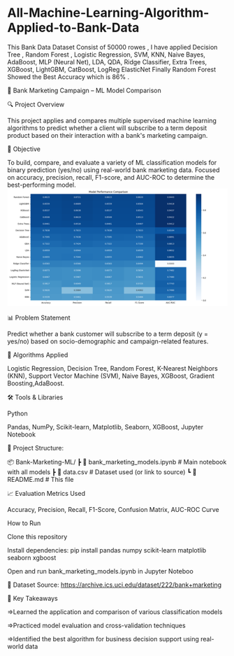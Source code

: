 # All-Machine-Learning-Algorithm-Applied-to-Bank-Data
This Bank Data Dataset Consist of 50000 rowes , I have applied Decision Tree , Random Forest , Logistic Regression, SVM, KNN, Naive Bayes, AdaBoost, MLP (Neural Net), LDA, QDA, Ridge Classifier, Extra Trees, XGBoost, LightGBM, CatBoost, LogReg ElasticNet Finally Random Forest Showed the Best Accuracy which is 86% .

🏦 Bank Marketing Campaign – ML Model Comparison

🔍 Project Overview

This project applies and compares multiple supervised machine learning algorithms to predict whether a client will subscribe to a term deposit product based on their interaction with a bank's marketing campaign.

🎯 Objective

To build, compare, and evaluate a variety of ML classification models for binary prediction (yes/no) using real-world bank marketing data. Focused on accuracy, precision, recall, F1-score, and AUC-ROC to determine the best-performing model.
![image alt](https://github.com/irfanulkabirhira/All-Machine-Learning-Algorithm-Applied-to-Bank-Data/blob/7caf331d323219c087db4ef971d162a0517e1f7a/model_comparison%20(2).png)

📊 Problem Statement

Predict whether a bank customer will subscribe to a term deposit (y = yes/no) based on socio-demographic and campaign-related features.

🧠 Algorithms Applied

Logistic Regression, Decision Tree, Random Forest, K-Nearest Neighbors (KNN), Support Vector Machine (SVM), Naive Bayes, XGBoost, Gradient Boosting,AdaBoost.

🛠️ Tools & Libraries

  Python

  Pandas, NumPy, Scikit-learn, Matplotlib, Seaborn, XGBoost, Jupyter Notebook

📁 Project Structure: 

📦 Bank-Marketing-ML/
 ┣ 📜 bank_marketing_models.ipynb     # Main notebook with all models
 ┣ 📜 data.csv                        # Dataset used (or link to source)
 ┗ 📜 README.md                       # This file

📈 Evaluation Metrics Used

  Accuracy, Precision, Recall, F1-Score, Confusion Matrix, AUC-ROC Curve

 How to Run

  Clone this repository

  Install dependencies: pip install pandas numpy scikit-learn matplotlib seaborn xgboost

Open and run bank_marketing_models.ipynb in Jupyter Noteboo

🔗 Dataset Source: https://archive.ics.uci.edu/dataset/222/bank+marketing

📌 Key Takeaways

  =>Learned the application and comparison of various classification models

  =>Practiced model evaluation and cross-validation techniques

  =>Identified the best algorithm for business decision support using real-world data
